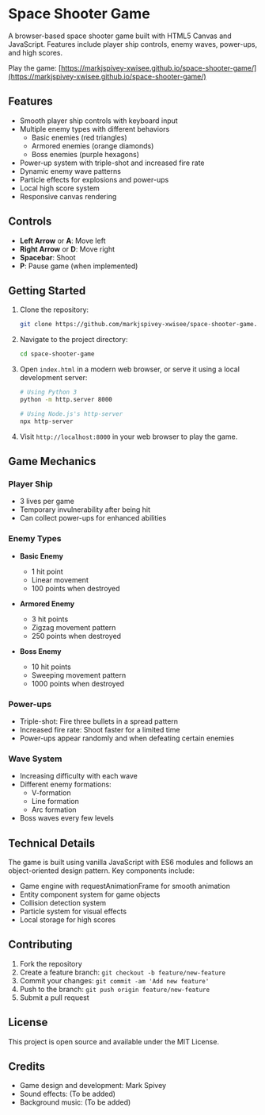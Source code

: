 # Space Shooter Game

A browser-based space shooter game built with HTML5 Canvas and JavaScript. Features include player ship controls, enemy waves, power-ups, and high scores.

Play the game: [https://markjspivey-xwisee.github.io/space-shooter-game/](https://markjspivey-xwisee.github.io/space-shooter-game/)

## Features

- Smooth player ship controls with keyboard input
- Multiple enemy types with different behaviors
  - Basic enemies (red triangles)
  - Armored enemies (orange diamonds)
  - Boss enemies (purple hexagons)
- Power-up system with triple-shot and increased fire rate
- Dynamic enemy wave patterns
- Particle effects for explosions and power-ups
- Local high score system
- Responsive canvas rendering

## Controls

- **Left Arrow** or **A**: Move left
- **Right Arrow** or **D**: Move right
- **Spacebar**: Shoot
- **P**: Pause game (when implemented)

## Getting Started

1. Clone the repository:
   ```bash
   git clone https://github.com/markjspivey-xwisee/space-shooter-game.git
   ```

2. Navigate to the project directory:
   ```bash
   cd space-shooter-game
   ```

3. Open `index.html` in a modern web browser, or serve it using a local development server:
   ```bash
   # Using Python 3
   python -m http.server 8000
   
   # Using Node.js's http-server
   npx http-server
   ```

4. Visit `http://localhost:8000` in your web browser to play the game.

## Game Mechanics

### Player Ship
- 3 lives per game
- Temporary invulnerability after being hit
- Can collect power-ups for enhanced abilities

### Enemy Types
- **Basic Enemy**
  - 1 hit point
  - Linear movement
  - 100 points when destroyed

- **Armored Enemy**
  - 3 hit points
  - Zigzag movement pattern
  - 250 points when destroyed

- **Boss Enemy**
  - 10 hit points
  - Sweeping movement pattern
  - 1000 points when destroyed

### Power-ups
- Triple-shot: Fire three bullets in a spread pattern
- Increased fire rate: Shoot faster for a limited time
- Power-ups appear randomly and when defeating certain enemies

### Wave System
- Increasing difficulty with each wave
- Different enemy formations:
  - V-formation
  - Line formation
  - Arc formation
- Boss waves every few levels

## Technical Details

The game is built using vanilla JavaScript with ES6 modules and follows an object-oriented design pattern. Key components include:

- Game engine with requestAnimationFrame for smooth animation
- Entity component system for game objects
- Collision detection system
- Particle system for visual effects
- Local storage for high scores

## Contributing

1. Fork the repository
2. Create a feature branch: `git checkout -b feature/new-feature`
3. Commit your changes: `git commit -am 'Add new feature'`
4. Push to the branch: `git push origin feature/new-feature`
5. Submit a pull request

## License

This project is open source and available under the MIT License.

## Credits

- Game design and development: Mark Spivey
- Sound effects: (To be added)
- Background music: (To be added)
